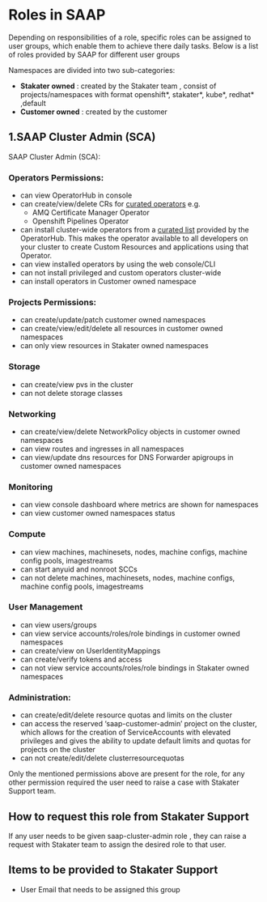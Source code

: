 # Roles in SAAP

Depending on responsibilities of a role, specific roles can be assigned to user groups, which enable them to achieve there daily tasks. Below is a list of roles provided by SAAP for different user groups

Namespaces are divided into two sub-categories:

- **Stakater owned** : created by the Stakater team , consist of projects/namespaces with format openshift*, stakater*, kube*, redhat* ,default
- **Customer owned** : created by the customer

## 1.SAAP Cluster Admin (SCA)

SAAP Cluster Admin (SCA):

###  Operators Permissions:
- can view OperatorHub in console
- can create/view/delete CRs for [curated operators](https://docs.cloud.stakater.com/content/sre/authentication-authorization/curated-list-operators.html) e.g.
  - AMQ Certificate Manager Operator
  - Openshift Pipelines Operator
- can install cluster-wide operators from a [curated list](https://docs.cloud.stakater.com/content/sre/authentication-authorization/curated-list-operators.html) provided by the OperatorHub. This makes the operator available to all developers on your cluster to create Custom Resources and applications using that Operator.
- can view installed operators by using the web console/CLI
- can not install privileged and custom operators cluster-wide
- can install operators in Customer owned namespace

###  Projects Permissions:
- can create/update/patch customer owned namespaces
- can create/view/edit/delete all resources in customer owned namespaces
- can only view resources in Stakater owned namespaces

### Storage
- can create/view pvs in the cluster
- can not delete storage classes

### Networking
- can create/view/delete NetworkPolicy objects in customer owned namespaces
- can view routes and ingresses in all namespaces
- can view/update dns resources for DNS Forwarder apigroups in customer owned namespaces

### Monitoring
- can view console dashboard where metrics are shown for namespaces
- can view customer owned namespaces status

### Compute
- can view machines, machinesets, nodes, machine configs, machine config pools, imagestreams
- can start anyuid and nonroot SCCs
- can not delete machines, machinesets, nodes, machine configs, machine config pools, imagestreams

###  User Management
- can view users/groups
- can view service accounts/roles/role bindings in customer owned namespaces
- can create/view on UserIdentityMappings
- can create/verify tokens and access
- can not view service accounts/roles/role bindings in Stakater owned namespaces 

### Administration:
- can create/edit/delete resource quotas and limits on the cluster
- can access the reserved ‘saap-customer-admin’ project on the cluster, which allows for the creation of ServiceAccounts with elevated privileges and gives the ability to update default limits and quotas for projects on the cluster
- can not create/edit/delete clusterresourcequotas  

Only the mentioned permissions above are present for the role, for any other permission required the user need to raise a case with Stakater Support team.

## How to request this role from Stakater Support
If any user needs to be given saap-cluster-admin role , they can raise a request with Stakater team to assign the desired role to that user.

## Items to be provided to Stakater Support
- User Email that needs to be assigned this group
